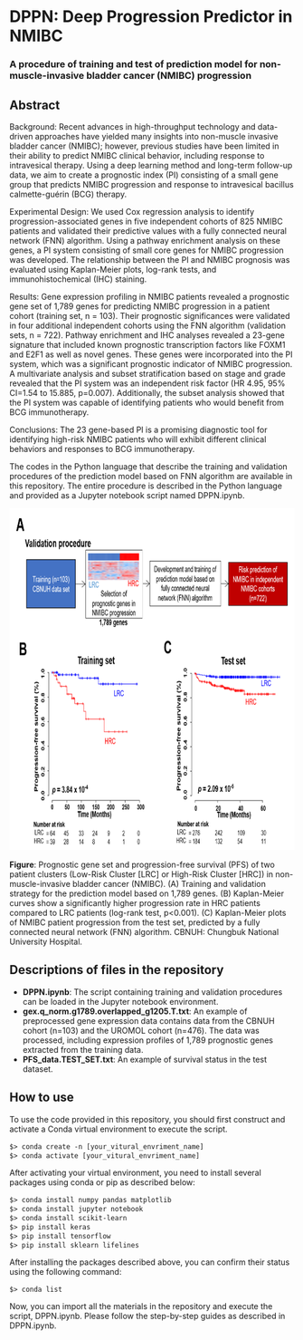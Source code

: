 # DPPN: Deep Progression Predictor in NMIBC
### A procedure of training and test of prediction model for non-muscle-invasive bladder cancer (NMIBC) progression

## Abstract
Background: Recent advances in high-throughput technology and data-driven approaches have yielded many insights into non-muscle invasive bladder cancer (NMIBC); however, previous studies have been limited in their ability to predict NMIBC clinical behavior, including response to intravesical therapy. Using a deep learning method and long-term follow-up data, we aim to create a prognostic index (PI) consisting of a small gene group that predicts NMIBC progression and response to intravesical bacillus calmette-guérin (BCG) therapy.

Experimental Design: We used Cox regression analysis to identify progression-associated genes in five independent cohorts of 825 NMIBC patients and validated their predictive values with a fully connected neural network (FNN) algorithm. Using a pathway enrichment analysis on these genes, a PI system consisting of small core genes for NMIBC progression was developed. The relationship between the PI and NMIBC prognosis was evaluated using Kaplan-Meier plots, log-rank tests, and immunohistochemical (IHC) staining.

Results: Gene expression profiling in NMIBC patients revealed a prognostic gene set of 1,789 genes for predicting NMIBC progression in a patient cohort (training set, n = 103). Their prognostic significances were validated in four additional independent cohorts using the FNN algorithm (validation sets, n = 722). Pathway enrichment and IHC analyses revealed a 23-gene signature that included known prognostic transcription factors like FOXM1 and E2F1 as well as novel genes. These genes were incorporated into the PI system, which was a significant prognostic indicator of NMIBC progression. A multivariate analysis and subset stratification based on stage and grade revealed that the PI system was an independent risk factor (HR 4.95, 95% CI=1.54 to 15.885, p=0.007). Additionally, the subset analysis showed that the PI system was capable of identifying patients who would benefit from BCG immunotherapy.

Conclusions: The 23 gene-based PI is a promising diagnostic tool for identifying high-risk NMIBC patients who will exhibit different clinical behaviors and responses to BCG immunotherapy.

The codes in the Python language that describe the training and validation procedures of the prediction model based on FNN algorithm are available in this repository. The entire procedure is described in the Python language and provided as a Jupyter notebook script named DPPN.ipynb.

<img src="./.img/Figure.png" width="800" height="604">

<b>Figure</b>: Prognostic gene set and progression-free survival (PFS) of two patient clusters (Low-Risk Cluster [LRC] or High-Risk Cluster [HRC]) in non-muscle-invasive bladder cancer (NMIBC). (A) Training and validation strategy for the prediction model based on 1,789 genes. (B) Kaplan-Meier curves show a significantly higher progression rate in HRC patients compared to LRC patients (log-rank test, p<0.001). (C) Kaplan-Meier plots of NMIBC patient progression from the test set, predicted by a fully connected neural network (FNN) algorithm. CBNUH: Chungbuk National University Hospital.

## Descriptions of files in the repository
* <b>DPPN.ipynb</b>: The script containing training and validation procedures can be loaded in the Jupyter notebook environment.
* <b>gex.q_norm.g1789.overlapped_g1205.T.txt</b>: An example of preprocessed gene expression data contains data from the CBNUH cohort (n=103) and the UROMOL cohort (n=476). The data was processed, including expression profiles of 1,789 prognostic genes extracted from the training data.
* <b>PFS_data.TEST_SET.txt</b>: An example of survival status in the test dataset. 

## How to use
To use the code provided in this repository, you should first construct and activate a Conda virtual environment to execute the script.
<pre><code>$> conda create -n [your_vitural_envriment_name]
$> conda activate [your_vitural_envriment_name]
</code></pre>

After activating your virtual environment, you need to install several packages using conda or pip as described below:

<pre><code>$> conda install numpy pandas matplotlib
$> conda install jupyter notebook
$> conda install scikit-learn
$> pip install keras
$> pip install tensorflow
$> pip install sklearn lifelines
</code></pre>

After installing the packages described above, you can confirm their status using the following command:

<pre><code>$> conda list</code></pre>

Now, you can import all the materials in the repository and execute the script, DPPN.ipynb. Please follow the step-by-step guides as described in DPPN.ipynb.